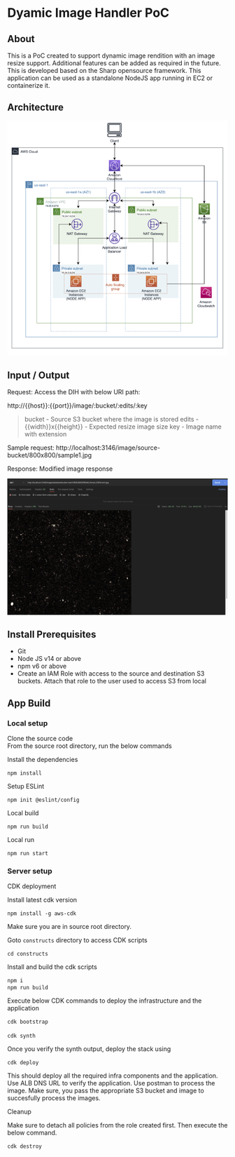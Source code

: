 # Dyamic Image Handler PoC

## About

This is a PoC created to support dynamic image rendition with an image resize support. Additional features can be added as required in the future. This is developed based on the Sharp opensource framework. This application can be used as a standalone NodeJS app running in EC2 or containerize it.

## Architecture

![image](./Image.jpg)

## Input / Output

Request:
Access the DIH with below URI path:

http://{{host}}:{{port}}/image/:bucket/:edits/:key

> bucket - Source S3 bucket where the image is stored
> edits - {{width}}x{{height}} - Expected resize image size
> key - Image name with extension

Sample request:
http://localhost:3146/image/source-bucket/800x800/sample1.jpg

Response:
Modified image response

![image](./postmanrequest.png)

## Install Prerequisites

- Git
- Node JS v14 or above
- npm v6 or above
- Create an IAM Role with access to the source and destination S3 buckets. Attach that role to the user used to access S3 from local

## App Build

### Local setup

Clone the source code  
From the source root directory, run the below commands

Install the dependencies

```
npm install
```

Setup ESLint

```
npm init @eslint/config
```

Local build

```
npm run build
```

Local run

```
npm run start
```

### Server setup

CDK deployment

Install latest cdk version

```
npm install -g aws-cdk
```
Make sure you are in source root directory.

Goto `constructs` directory to access CDK scripts 
```
cd constructs
```

Install and build the cdk scripts

```
npm i
npm run build
```

Execute below CDK commands to deploy the infrastructure and the application

```
cdk bootstrap

cdk synth

```

Once you verify the synth output, deploy the stack using

```
cdk deploy
```

This should deploy all the required infra components and the application. Use ALB DNS URL to verify the application. Use postman to process the image. Make sure, you pass the appropriate S3 bucket and image to succesfully process the images.

Cleanup

Make sure to detach all policies from the role created first. Then execute the below command.

```
cdk destroy
```


